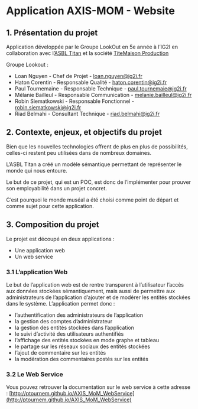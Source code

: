 # Application AXIS-MOM - Website

## 1. Présentation du projet 
Application développée par le Groupe LookOut en 5e année à l’IG2I en collaboration avec l’[ASBL Titan](http://www.titan.be) et la société [TiteMaison Production](http://www.titemaisonproduction.com/)

Groupe Lookout :
    
* Loan Nguyen - Chef de Projet - [loan.nguyen@ig2i.fr](mailto:loan.nguyen@ig2i.fr)
* Haton Corentin - Responsable Qualité - [haton.corentin@ig2i.fr](mailto:haton.corentin@ig2i.fr)
* Paul Tournemaine - Responsable Technique - [paul.tournemaie@ig2i.fr](mailto:paul.tournemaie@ig2i.fr)
* Mélanie Bailleul - Responsable Communication - [melanie.bailleul@ig2i.fr](mailto:melanie.bailleul@ig2i.fr)
* Robin Siematkowski - Responsable Fonctionnel - [robin.siematkowski@ig2i.fr](mailto:robin.siematkowski@ig2i.fr)
* Riad Belmahi - Consultant Technique - [riad.belmahi@ig2i.fr](mailto:riad.belmahi@ig2i.fr)

## 2. Contexte, enjeux, et objectifs du projet 

Bien que les nouvelles technologies offrent de plus en plus de possibilités, celles-ci restent peu utilisées dans de nombreux domaines. 

L’ASBL Titan a créé un modèle sémantique permettant de représenter le monde qui nous entoure. 

Le but de ce projet, qui est un POC, est donc de l’implémenter pour prouver son employabilité dans un projet concret.

C’est pourquoi le monde muséal a été choisi comme point de départ et comme sujet pour cette application. 

## 3. Composition du projet

Le projet est découpé en deux applications : 

* Une application web
* Un web service 

### 3.1 L’application Web 

Le but de l’application web est de rentre transparent à l’utilisateur l’accès aux données stockées sémantiquement, mais aussi de permettre aux administrateurs de l’application 
d’ajouter et de modérer les entités stockées dans le système. L’application permet donc : 

* l’authentification des administrateurs de l’application
* la gestion des comptes d’administrateur 
* la gestion des entités stockées dans l’application 
* le suivi d’activité des utilisateurs authentifiés 
* l’affichage des entités stockées en mode graphe et tableau
* le partage sur les réseaux sociaux des entités stockées
* l’ajout de commentaire sur les entités
* la modération des commentaires postés sur les entités

### 3.2 Le Web Service 

Vous pouvez retrouver la documentation sur le web service à cette adresse : [http://ptournem.github.io/AXIS_MoM_WebService](http://ptournem.github.io/AXIS_MoM_WebService)





